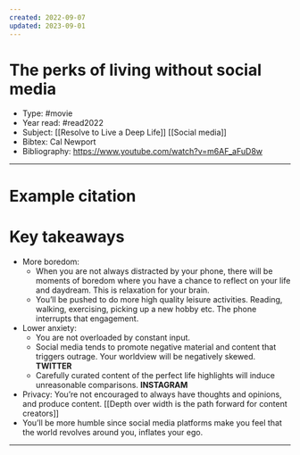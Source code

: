 ```yaml
---
created: 2022-09-07
updated: 2023-09-01
---
```

# The perks of living without social media

* Type: #movie
* Year read: #read2022
* Subject: [[Resolve to Live a Deep Life]] [[Social media]] 
* Bibtex: Cal Newport
* Bibliography: https://www.youtube.com/watch?v=m6AF_aFuD8w
---
# Example citation


# Key takeaways
* More boredom:
	* When you are not always distracted by your phone, there will be moments of boredom where you have a chance to reflect on your life and daydream. This is relaxation for your brain.
	* You’ll be pushed to do more high quality leisure activities. Reading, walking, exercising, picking up a new hobby etc. The phone interrupts that engagement.
* Lower anxiety:
	* You are not overloaded by constant input.
	* Social media tends to promote negative material and content that triggers outrage. Your worldview will be negatively skewed. **TWITTER**
	* Carefully curated content of the perfect life highlights will induce unreasonable comparisons. **INSTAGRAM**
* Privacy: You’re not encouraged to always have thoughts and opinions, and produce content. [[Depth over width is the path forward for content creators]]
* You’ll be more humble since social media platforms make you feel that the world revolves around you, inflates your ego.

---